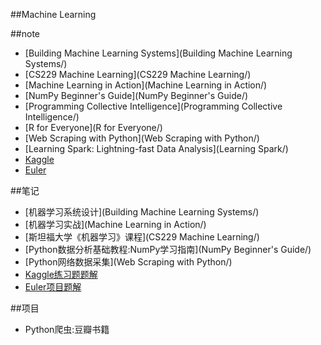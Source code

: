 ##Machine Learning


##note
- [Building Machine Learning Systems](Building Machine Learning Systems/)
- [CS229 Machine Learning](CS229 Machine Learning/)
- [Machine Learning in Action](Machine Learning in Action/)
- [NumPy Beginner's Guide](NumPy Beginner's Guide/)
- [Programming Collective Intelligence](Programming Collective Intelligence/)
- [R for Everyone](R for Everyone/)
- [Web Scraping with Python](Web Scraping with Python/)
- [Learning Spark: Lightning-fast Data Analysis](Learning Spark/)
- [Kaggle](Kaggle/)
- [Euler](Euler/)


##笔记
- [机器学习系统设计](Building Machine Learning Systems/)
- [机器学习实战](Machine Learning in Action/)
- [斯坦福大学《机器学习》课程](CS229 Machine Learning/)
- [Python数据分析基础教程:NumPy学习指南](NumPy Beginner's Guide/)
- [Python网络数据采集](Web Scraping with Python/)
- [Kaggle练习题题解](Kaggle/)
- [Euler项目题解](Euler/)



##项目
- Python爬虫:豆瓣书籍

